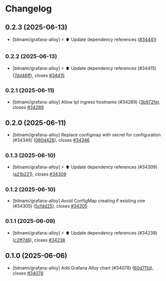 # Changelog

## 0.2.3 (2025-06-13)

* [bitnami/grafana-alloy] :zap: :arrow_up: Update dependency references ([#34441](https://github.com/bitnami/charts/pull/34441))

## <small>0.2.2 (2025-06-13)</small>

* [bitnami/grafana-alloy] :zap: :arrow_up: Update dependency references (#34415) ([7dd46ff](https://github.com/bitnami/charts/commit/7dd46ff8d6f3b832a54771d8d28e102eb587892c)), closes [#34415](https://github.com/bitnami/charts/issues/34415)

## <small>0.2.1 (2025-06-11)</small>

* [bitnami/grafana-alloy] Allow tpl ingress hostname (#34289) ([3b972fe](https://github.com/bitnami/charts/commit/3b972fe56336725d1eee83484cd9befb859e77fd)), closes [#34289](https://github.com/bitnami/charts/issues/34289)

## 0.2.0 (2025-06-11)

* [bitnami/grafana-alloy] Replace configmap with secret for configuration (#34346) ([080d428](https://github.com/bitnami/charts/commit/080d4285658323a0ed357999e3e41693feceb7e6)), closes [#34346](https://github.com/bitnami/charts/issues/34346)

## <small>0.1.3 (2025-06-10)</small>

* [bitnami/grafana-alloy] :zap: :arrow_up: Update dependency references (#34309) ([a21b221](https://github.com/bitnami/charts/commit/a21b22148fbf5faef8b50ad83a658cf70dc1134d)), closes [#34309](https://github.com/bitnami/charts/issues/34309)

## <small>0.1.2 (2025-06-10)</small>

* [bitnami/grafana-alloy] Avoid ConfigMap creating if existing one (#34305) ([5cfdd25](https://github.com/bitnami/charts/commit/5cfdd25b5df92747a8ee3492242abad89f437d7b)), closes [#34305](https://github.com/bitnami/charts/issues/34305)

## <small>0.1.1 (2025-06-09)</small>

* [bitnami/grafana-alloy] :zap: :arrow_up: Update dependency references (#34238) ([c2ff7d6](https://github.com/bitnami/charts/commit/c2ff7d60111926370948eab85b2e4f2f4959495f)), closes [#34238](https://github.com/bitnami/charts/issues/34238)

## 0.1.0 (2025-06-06)

* [bitnami/grafana-alloy] Add Grafana Alloy chart (#34078) ([60d711d](https://github.com/bitnami/charts/commit/60d711d93c4fa1c93b9f8941928d874477d972c3)), closes [#34078](https://github.com/bitnami/charts/issues/34078)
